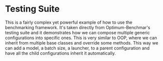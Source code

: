 # Testing Suite

This is a fairly complex yet powerful example of how to use the benchmarking framework. It's taken directly from Optimum-Benchmar's testing suite and it demonstrates how we can compose multiple generic configurations into specific ones. This is very similar to OOP, where we can inherit from multiple base classes and override some methods. This way we can add a model, a batch size, a launcher, to a parent configuration and have all the child configurations inherit it automatically.